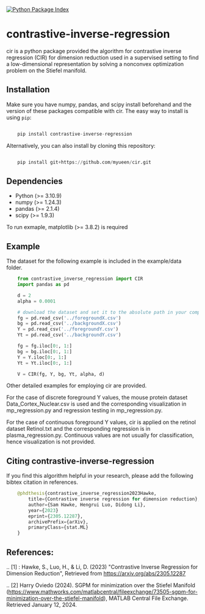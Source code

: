 [![Python Package Index](https://img.shields.io/pypi/v/contrastive-inverse-regression.svg)](https://pypi.org/project/contrastive-inverse-regression)


contrastive-inverse-regression
======


cir is a python package provided the algorithm for contrastive inverse regression (CIR) for dimension reduction used in a supervised setting to find a low-dimensional representation by solving a nonconvex optimization problem on the Stiefel manifold. 


Installation
------------
Make sure you have numpy, pandas, and scipy install beforehand and the version of these packages compatible with cir. The easy way to install is using ``pip``:

```python

    pip install contrastive-inverse-regression

```

Alternatively, you can also install by cloning this repository: 

```python

    pip install git+https://github.com/myueen/cir.git

```

Dependencies
------------
- Python (>= 3.10.9)
- numpy (>= 1.24.3)
- pandas (>= 2.1.4)
- scipy (>= 1.9.3)

To run exmaple, matplotlib (>= 3.8.2) is required



Example
--------
The dataset for the following example is included in the example/data folder. 
```python
    from contrastive_inverse_regression import CIR
    import pandas as pd

    d = 2
    alpha = 0.0001

    # download the dataset and set it to the absolute path in your computer 
    fg = pd.read_csv('../foregroundX.csv')
    bg = pd.read_csv('../backgroundX.csv')
    Y = pd.read_csv('../foregroundY.csv')
    Yt = pd.read_csv('../backgroundY.csv')

    fg = fg.iloc[0:, 1:]
    bg = bg.iloc[0:, 1:]
    Y = Y.iloc[0:, 1:]
    Yt = Yt.iloc[0:, 1:]

    V = CIR(fg, Y, bg, Yt, alpha, d)

```
Other detailed examples for employing cir are provided. 

For the case of discrete foreground Y values, the mouse protein dataset  Data_Cortex_Nuclear.csv is used and the corresponding visualization in mp_regression.py and regression testing in mp_regression.py.

For the case of continuous foreground Y values, cir is applied on the retinol dataset Retinol.txt and the corresponding regression is in plasma_regression.py. Continuous values are not usually for classification, hence visualization is not provided. 



Citing contrastive-inverse-regression
---------------------------------------
If you find this algorithm helpful in your research, please add the following bibtex citation in references.
```python
    @phdthesis{contrastive_inverse_regression2023Hawke,
        title={Contrastive inverse regression for dimension reduction},
        author={Sam Hawke, Hengrui Luo, Didong Li},
        year={2023}
        eprint={2305.12287},
        archivePrefix={arXiv},
        primaryClass={stat.ML}
    }
```

References:
------------
.. [1] : Hawke, S., Luo, H., & Li, D. (2023)
        "Contrastive Inverse Regression for Dimension Reduction",
        Retrieved from https://arxiv.org/abs/2305.12287 

.. [2] Harry Oviedo (2024).
       SGPM for minimization over the Stiefel Manifold (https://www.mathworks.com/matlabcentral/fileexchange/73505-sgpm-for-minimization-over-the-stiefel-manifold), MATLAB Central File Exchange. Retrieved January 12, 2024.










